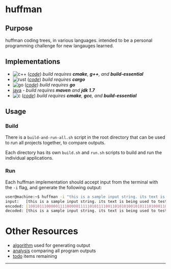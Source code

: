 # huffman
## Purpose
huffman coding trees, in various languages.  intended to be a personal programming challenge for new langauges learned.

## Implementations
* ![c++](https://github.com/dgj7/huffman/actions/workflows/cpp.yml/badge.svg) (_[code](c++/)_) _build requires **cmake**, **g++**, and **build-essential**_
* ![rust](https://github.com/dgj7/huffman/actions/workflows/rust.yml/badge.svg) (_[code](rust/)_) _build requires **cargo**_
* ![go](https://github.com/dgj7/huffman/actions/workflows/go.yml/badge.svg) (_[code](go/)_) _build requires **go**_
* [java](java/) - _build requires **maven** and **jdk 1.7**_
* ![c](https://github.com/dgj7/huffman/actions/workflows/c.yml/badge.svg) (_[code](c/)_) _build requires **cmake**, **gcc**, and **build-essential**_

## Usage
### Build
There is a `build-and-run-all.sh` script in the root directory that can be used to run all projects together, to compare outputs.

Each directory has its own `build.sh` and `run.sh` scripts to build and run the individual applications.

### Run
Each huffman implementation should accept input from the terminal with the `-i` flag, and generate the following output:

```bash
user@machine:~$ huffman -i "this is a sample input string. its text is being used to test the huffman coding tree."
input:   [this is a sample input string. its text is being used to test the huffman coding tree.]
encoded: [100101110000011110000011111010111100110101010010101110100011011110000111010111100010011100110001100000011110110110010111000100001111100110110100110011100000111101101011010000111101101111100000111011100111111000101011110011010011001111001011111011111011111000010000100001001101010111111011011010101100110000111101101111000110011011101110010]
decoded: [this is a sample input string. its text is being used to test the huffman coding tree.]
```

# Other Resources
* [algorithm](.docs/algorithm.md) used for generating output
* [analysis](.docs/analysis.md) comparing all program outputs
* [todo](.docs/todo.md) items remaining

---
